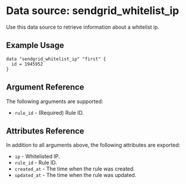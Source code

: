 # Data source: sendgrid_whitelist_ip

Use this data source to retrieve information about a whitelist ip.

## Example Usage

```hcl
data "sendgrid_whitelist_ip" "first" {
  id = 1945952
}
```

## Argument Reference

The following arguments are supported:

- `rule_id` - (Required) Rule ID.

## Attributes Reference

In addition to all arguments above, the following attributes are exported:

- `ip` - Whitelisted IP.
- `rule_id` - Rule ID.
- `created_at` - The time when the rule was created.
- `updated_at` - The time when the rule was updated.
